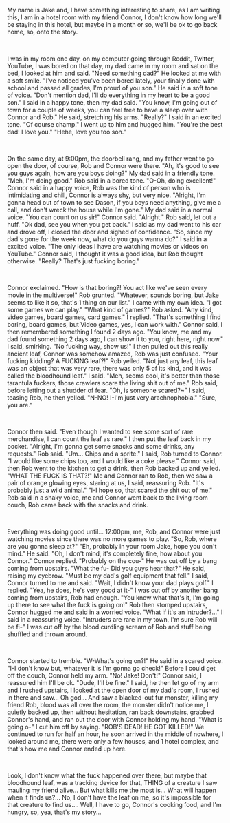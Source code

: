 My name is Jake and, I have something interesting to share, as I am writing this, I am in a hotel room with my friend Connor, I don't know how long we'll be staying in this hotel, but maybe in a month or so, we'll be ok to go back home, so, onto the story.

&#x200B;

I was in my room one day, on my computer going through Reddit, Twitter, YouTube, I was bored on that day, my dad came in my room and sat on the bed, I looked at him and said. "Need something dad?" He looked at me with a soft smile. "I've noticed you've been bored lately, your finally done with school and passed all grades, I'm proud of you son." He said in a soft tone of voice. "Don't mention dad, I'll do everything in my heart to be a good son." I said in a happy tone, then my dad said. "You know, I'm going out of town for a couple of weeks, you can feel free to have a sleep over with Connor and Rob." He said, stretching his arms. "Really?" I said in an excited tone. "Of course champ." I went up to him and hugged him. "You're the best dad! I love you." "Hehe, love you too son."

&#x200B;

On the same day, at 9:00pm, the doorbell rang, and my father went to go open the door, of course, Rob and Connor were there. "Ah, it's good to see you guys again, how are you boys doing?" My dad said in a friendly tone. "Meh, I'm doing good." Rob said in a bored tone. "O-Oh, doing excellent!" Connor said in a happy voice, Rob was the kind of person who is intimidating and chill, Connor is always shy, but very nice. "Alright, I'm gonna head out of town to see Dason, if you boys need anything, give me a call, and don't wreck the house while I'm gone." My dad said in a normal voice. "You can count on us sir!" Connor said. "Alright." Rob said, let out a huff. "Ok dad, see you when you get back." I said as my dad went to his car and drove off, I closed the door and sighed of confidence. "So, since my dad's gone for the week now, what do you guys wanna do?" I said in a excited voice. "The only ideas I have are watching movies or videos on YouTube." Connor said, I thought it was a good idea, but Rob thought otherwise. "Really? That's just fucking boring."

&#x200B;

Connor exclaimed. "How is that boring?! You act like we've seen every movie in the multiverse!" Rob grunted. "Whatever, sounds boring, but Jake seems to like it so, that's 1 thing on our list." I came with my own idea. "I got some games we can play." "What kind of games?" Rob asked. "Any kind, video games, board games, card games." I replied. "That's something I find boring, board games, but Video games, yes, I can work with." Connor said, I then remembered something I found 2 days ago. "You know, me and my dad found something 2 days ago, I can show it to you, right here, right now." I said, smirking. "No fucking way, show us!" I then pulled out this really ancient leaf, Connor was somehow amazed, Rob was just confused. "Your fucking kidding? A FUCKING leaf?!" Rob yelled. "Not just any leaf, this leaf was an object that was very rare, there was only 5 of its kind, and it was called the bloodhound leaf." I said. "Meh, seems cool, it's better than those tarantula fuckers, those crawlers scare the living shit out of me." Rob said, before letting out a shudder of fear. "Oh, is someone scared?\~" I said, teasing Rob, he then yelled. "N-NO! I-I'm just very arachnophobia." "Sure, you are."

&#x200B;

Connor then said. "Even though I wanted to see some sort of rare merchandise, I can count the leaf as rare." I then put the leaf back in my pocket. "Alright, I'm gonna get some snacks and some drinks, any requests." Rob said. "Um... Chips and a sprite." I said, Rob turned to Connor. "I would like some chips too, and I would like a coke please." Connor said, then Rob went to the kitchen to get a drink, then Rob backed up and yelled. "WHAT THE FUCK IS THAT?!" Me and Connor ran to Rob, then we saw a pair of orange glowing eyes, staring at us, I said, reassuring Rob. "It's probably just a wild animal." "I-I hope so, that scared the shit out of me." Rob said in a shaky voice, me and Connor went back to the living room couch, Rob came back with the snacks and drink.

&#x200B;

Everything was doing good until... 12:00pm, me, Rob, and Connor were just watching movies since there was no more games to play. "So, Rob, where are you gonna sleep at?" "Eh, probably in your room Jake, hope you don't mind." He said. "Oh, I don't mind, it's completely fine, how about you Connor." Connor replied. "Probably on the cou-" He was cut off by a bang coming from upstairs. "What the fu- Did you guys hear that?" He said, raising my eyebrow. "Must be my dad's golf equipment that fell." I said, Connor turned to me and said. "Wait, I didn't know your dad plays golf." I replied. "Yea, he does, he's very good at it-" I was cut off by another bang coming from upstairs, Rob had enough. "You know what that's it, I'm going up there to see what the fuck is going on!" Rob then stomped upstairs, Connor hugged me and said in a worried voice. "What if it's an intruder?..." I said in a reassuring voice. "Intruders are rare in my town, I'm sure Rob will be fi-" I was cut off by the blood curdling scream of Rob and stuff being shuffled and thrown around.

&#x200B;

Connor started to tremble. "W-What's going on?!" He said in a scared voice. "I-I don't know but, whatever it is I'm gonna go check!" Before I could get off the couch, Connor held my arm. "No! Jake! Don't!" Connor said, I reassured him I'll be ok. "Dude, I'll be fine." I said, he then let go of my arm and I rushed upstairs, I looked at the open door of my dad's room, I rushed in there and saw... Oh god... And saw a blacked-out fur monster, killing my friend Rob, blood was all over the room, the monster didn't notice me, I quietly backed up, then without hesitation, ran back downstairs, grabbed Connor's hand, and ran out the door with Connor holding my hand. "What is going o-" I cut him off by saying. "ROB'S DEAD! HE GOT KILLED!" We continued to run for half an hour, he soon arrived in the middle of nowhere, I looked around me, there were only a few houses, and 1 hotel complex, and that's how me and Connor ended up here.

&#x200B;

Look, I don't know what the fuck happened over there, but maybe that bloodhound leaf, was a tracking device for that, THING of a creature I saw mauling my friend alive... But what kills me the most is... What will happen when it finds us?... No, I don't have the leaf on me, so it's impossible for that creature to find us.... Well, I have to go, Connor's cooking food, and I'm hungry, so, yea, that's my story...